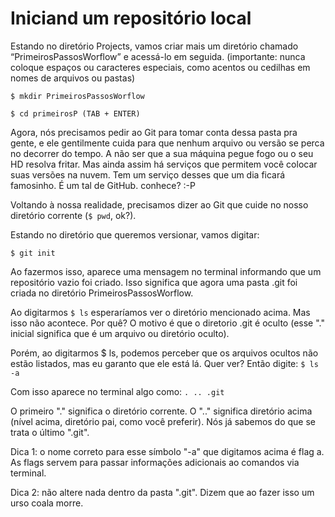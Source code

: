 # Iniciand um repositório local

Estando no diretório Projects, vamos criar mais um diretório chamado “PrimeirosPassosWorflow” e acessá-lo em seguida. (importante: nunca coloque espaços ou caracteres especiais, como acentos ou cedilhas em nomes de arquivos ou pastas)

```$ mkdir PrimeirosPassosWorflow ```

```$ cd primeirosP (TAB + ENTER)```

Agora, nós precisamos pedir ao Git para tomar conta dessa pasta pra gente, e ele gentilmente cuida para que nenhum arquivo ou versão se perca no decorrer do tempo. A não ser que a sua máquina pegue fogo ou o seu HD resolva fritar. Mas ainda assim há serviços que permitem você colocar suas versões na nuvem. Tem um serviço desses que um dia ficará famosinho. É um tal de GitHub. conhece? :-P

Voltando à nossa realidade, precisamos dizer ao Git que cuide no nosso diretório corrente (```$ pwd```, ok?). 

Estando no diretório que queremos versionar, vamos digitar:

```$ git init```

Ao fazermos isso, aparece uma mensagem no terminal  informando que um repositório vazio foi criado. Isso significa que agora uma pasta .git foi criada no diretório PrimeirosPassosWorflow.

Ao digitarmos ```$ ls``` esperaríamos ver o diretório mencionado acima. Mas isso não acontece. Por quê? O motivo é que o diretorio .git é oculto (esse "." inicial significa que é um arquivo ou diretório oculto).

Porém, ao digitarmos $ ls, podemos perceber que os arquivos ocultos não estão listados, mas eu garanto que ele está lá. Quer ver? Então digite:
```$ ls -a```

Com isso aparece no terminal algo como:
```. .. .git```

O primeiro "." significa o diretório corrente. O ".." significa diretório acima (nível acima, diretório pai, como você preferir). Nós já sabemos do que se trata o último ".git".

Dica 1: o nome correto para esse símbolo "-a" que digitamos acima é flag a. As flags servem para passar informações adicionais ao comandos via terminal.

Dica 2: não altere nada dentro da pasta ".git". Dizem que ao fazer isso um urso coala morre.